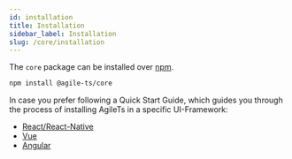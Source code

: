 ```yaml
---
id: installation
title: Installation
sidebar_label: Installation
slug: /core/installation
---
```


The `core` package can be installed over [npm](https://www.npmjs.com/).

```bash npm2yarn
npm install @agile-ts/core 
```
In case you prefer following a Quick Start Guide,
which guides you through the process of installing AgileTs in a specific UI-Framework:
- [React/React-Native](../../quick_start/React.md)
- [Vue](../../quick_start/Vue.md)
- [Angular](../../quick_start/Angular.md)